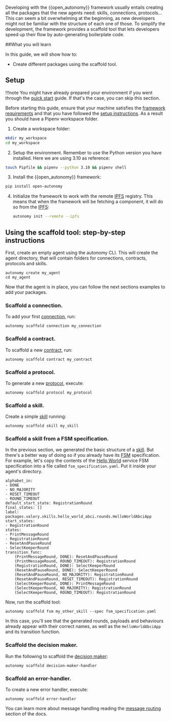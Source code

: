 Developing with the {{open_autonomy}} framework usually entails creating all the packages that the new agents need: skills, connections, protocols... This can seem a bit overwhelming at the beginning, as new developers might not be familiar with the structure of each one of those. To simplify the development, the framework provides a scaffold tool that lets developers speed up their flow by auto-generating boilerplate code.

##What you will learn

In this guide, we will show how to:

- Create different packages using the scaffold tool.

## Setup

!!!note
    You might have already prepared your environment if you went through the [quick start](https://docs.autonolas.network/quick_start/) guide. If that's the case, you can skip this section.

Before starting this guide, ensure that your machine satisfies the [framework requirements](./quick_start.md#requirements) and that
you have followed the [setup instructions](./quick_start.md#setup). As a result you should have a Pipenv workspace folder.

1. Create a workspace folder:
```bash
mkdir my_workspace
cd my_workspace
```

2. Setup the environment. Remember to use the Python version you have installed. Here we are using 3.10 as reference:
```bash
touch Pipfile && pipenv --python 3.10 && pipenv shell
```

3. Install the {{open_autonomy}} framework:
```bash
pip install open-autonomy
```

4. Initialize the framework to work with the remote [IPFS](https://ipfs.io) registry. This means that when the framework will be fetching a component, it will do so from the [IPFS](https://ipfs.io):
    ```bash
    autonomy init --remote --ipfs
    ```

## Using the scaffold tool: step-by-step instructions

First, create an empty agent using the autonomy CLI. This will create the agent directory, that will contain folders for connections, contracts, protocols and skills.
```
autonomy create my_agent
cd my_agent
```
Now that the agent is in place, you can follow the next sections examples to add your packages.

### Scaffold a connection.
To add your first [connection](https://open-aea.docs.autonolas.tech/connection/), run:
```
autonomy scaffold connection my_connection
```

### Scaffold a contract.
To scaffold a new [contract](https://open-aea.docs.autonolas.tech/contract/), run:
```
autonomy scaffold contract my_contract
```

### Scaffold a protocol.
To generate a new [protocol](https://open-aea.docs.autonolas.tech/protocol/), execute:
```
autonomy scaffold protocol my_protocol
```

### Scaffold a skill.
Create a simple [skill](https://open-aea.docs.autonolas.tech/skill/) running:
```
autonomy scaffold skill my_skill
```

### Scaffold a skill from a FSM specification.
In the previous section, we generated the basic structure of a [skill](https://open-aea.docs.autonolas.tech/skill/). But there's a better way of doing so if you already have its [FSM](https://docs.autonolas.network/fsm/) specification. For example, let's copy the contents of the [Hello World](https://docs.autonolas.network/hello_world_agent_service/) service FSM specification into a file called ```fsm_specification.yaml```. Put it inside your agent's directory.

```
alphabet_in:
- DONE
- NO_MAJORITY
- RESET_TIMEOUT
- ROUND_TIMEOUT
default_start_state: RegistrationRound
final_states: []
label: packages.valory.skills.hello_world_abci.rounds.HelloWorldAbciApp
start_states:
- RegistrationRound
states:
- PrintMessageRound
- RegistrationRound
- ResetAndPauseRound
- SelectKeeperRound
transition_func:
    (PrintMessageRound, DONE): ResetAndPauseRound
    (PrintMessageRound, ROUND_TIMEOUT): RegistrationRound
    (RegistrationRound, DONE): SelectKeeperRound
    (ResetAndPauseRound, DONE): SelectKeeperRound
    (ResetAndPauseRound, NO_MAJORITY): RegistrationRound
    (ResetAndPauseRound, RESET_TIMEOUT): RegistrationRound
    (SelectKeeperRound, DONE): PrintMessageRound
    (SelectKeeperRound, NO_MAJORITY): RegistrationRound
    (SelectKeeperRound, ROUND_TIMEOUT): RegistrationRound
```

Now, run the scaffold tool:

```
autonomy scaffold fsm my_other_skill --spec fsm_specification.yaml
```

In this case, you'll see that the generated rounds, payloads and behaviours already appear with their correct names, as well as the `HelloWorldAbciApp` and its transition function.

### Scaffold the decision maker.
Run the following to scaffold the [decision maker](https://open-aea.docs.autonolas.tech/decision-maker/):
```
autonomy scaffold decision-maker-handler
```

### Scaffold an error-handler.
To create a new error handler, execute:
```
autonomy scaffold error-handler
```
You can learn more about message handling reading the [message routing](https://open-aea.docs.autonolas.tech/message-routing/) section of the docs.

